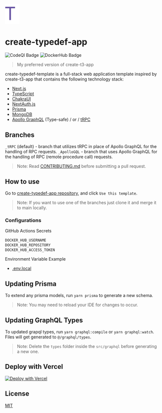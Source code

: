<img src='./public/assets/images/logo.svg' alt='Next.js Template Logo' width='48px'/>

# create-typedef-app

![CodeQl Badge](https://github.com/stephenasuncionDEV/create-typedef-app/actions/workflows/codeql-analysis.yml/badge.svg) ![DockerHub Badge](https://github.com/stephenasuncionDEV/create-typedef-app/actions/workflows/docker-deployment.yml/badge.svg)

> My preferred version of create-t3-app

create-typedef-template is a full-stack web application template inspired by create-t3-app that contains the following technology stack:

- [Next.js](https://nextjs.org/)
- [TypeScript](https://typescriptlang.org/)
- [ChakraUI](https://chakra-ui.com/)
- [NextAuth.js](https://next-auth.js.org/)
- [Prisma](https://www.prisma.io/)
- [MongoDB](https://www.mongodb.com/)
- [Apollo GraphQL](https://www.apollographql.com/) (Type-safe) / or / [tRPC](https://trpc.io/) 

## Branches

`_tRPC` (default) - branch that utilizes tRPC in place of Apollo GraphQL for the handling of RPC requests.
`_ApolloGQL` - branch that uses Apollo GraphQL for the handling of RPC (remote procedure call) requests.

> Note: Read [CONTRIBUTING.md](https://github.com/stephenasuncionDEV/create-typedef-app/blob/main/CONTRIBUTING.md) before submitting a pull request.

## How to use

Go to [create-typedef-app repository](https://github.com/stephenasuncionDEV/create-typedef-app), and click `Use this template`.

> Note: If you want to use one of the branches just clone it and merge it to main locally.

### Configurations

GitHub Actions Secrets

```
DOCKER_HUB_USERNAME
DOCKER_HUB_REPOSITORY
DOCKER_HUB_ACCESS_TOKEN
```

Environment Variable Example

- [.env.local](https://github.com/stephenasuncionDEV/create-typedef-app/blob/main/.env.local.example)

## Updating Prisma

To extend any prisma models, run `yarn prisma` to generate a new schema.

> Note: You may need to reload your IDE for changes to occur.

## Updating GraphQL Types

To updated grapql types, run `yarn graphql:compile` or `yarn graphql:watch`. Files will get generated to `@/graphql/types`.

> Note: Delete the `types` folder inside the `src/graphql` before generating a new one.

## Deploy with Vercel

[![Deploy with Vercel](https://vercel.com/button)](https://vercel.com/new/clone?repository-url=https%3A%2F%2Fgithub.com%2FstephenasuncionDEV%2Fcreate-typedef-app&env=APP_NAME,SALT_KEY&envDescription=https%3A%2F%2Fgithub.com%2FstephenasuncionDEV%2Fcreate-typedef-app%2Fblob%2Fmain%2F.env.local.example&project-name=create-typedef-app&repo-name=create-typedef-app&demo-title=create-typedef-app&demo-description=A%20statically%20generated%20template%20for%20my%20go-to%20tech%20stack)

## License

[MIT](https://github.com/stephenasuncionDEV/create-typedef-app/blob/main/LICENSE)